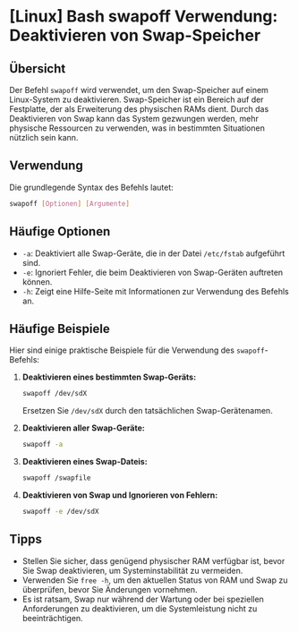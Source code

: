 # [Linux] Bash swapoff Verwendung: Deaktivieren von Swap-Speicher

## Übersicht
Der Befehl `swapoff` wird verwendet, um den Swap-Speicher auf einem Linux-System zu deaktivieren. Swap-Speicher ist ein Bereich auf der Festplatte, der als Erweiterung des physischen RAMs dient. Durch das Deaktivieren von Swap kann das System gezwungen werden, mehr physische Ressourcen zu verwenden, was in bestimmten Situationen nützlich sein kann.

## Verwendung
Die grundlegende Syntax des Befehls lautet:

```bash
swapoff [Optionen] [Argumente]
```

## Häufige Optionen
- `-a`: Deaktiviert alle Swap-Geräte, die in der Datei `/etc/fstab` aufgeführt sind.
- `-e`: Ignoriert Fehler, die beim Deaktivieren von Swap-Geräten auftreten können.
- `-h`: Zeigt eine Hilfe-Seite mit Informationen zur Verwendung des Befehls an.

## Häufige Beispiele
Hier sind einige praktische Beispiele für die Verwendung des `swapoff`-Befehls:

1. **Deaktivieren eines bestimmten Swap-Geräts:**
   ```bash
   swapoff /dev/sdX
   ```
   Ersetzen Sie `/dev/sdX` durch den tatsächlichen Swap-Gerätenamen.

2. **Deaktivieren aller Swap-Geräte:**
   ```bash
   swapoff -a
   ```

3. **Deaktivieren eines Swap-Dateis:**
   ```bash
   swapoff /swapfile
   ```

4. **Deaktivieren von Swap und Ignorieren von Fehlern:**
   ```bash
   swapoff -e /dev/sdX
   ```

## Tipps
- Stellen Sie sicher, dass genügend physischer RAM verfügbar ist, bevor Sie Swap deaktivieren, um Systeminstabilität zu vermeiden.
- Verwenden Sie `free -h`, um den aktuellen Status von RAM und Swap zu überprüfen, bevor Sie Änderungen vornehmen.
- Es ist ratsam, Swap nur während der Wartung oder bei speziellen Anforderungen zu deaktivieren, um die Systemleistung nicht zu beeinträchtigen.